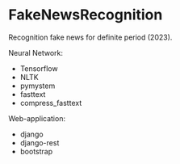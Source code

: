 # FakeNewsRecognition

Recognition fake news for definite period (2023).

Neural Network:
- Tensorflow
- NLTK
- pymystem
- fasttext
- compress_fasttext

Web-application:
- django
- django-rest
- bootstrap
